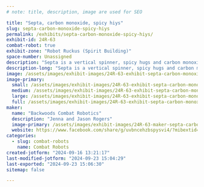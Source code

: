 ```yaml
---
# note: title, description, image are used for SEO

title: "Septa, carbon monoxide, spicy hiys"
slug: septa-carbon-monoxide-spicy-hiys
permalink: /exhibits/septa-carbon-monoxide-spicy-hiys/
exhibit-id: 24R-63
combat-robot: true
exhibit-zone: "Robot Ruckus (Spirit Building)"
space-number: Unassigned
description: "Septa is a vertical spinner, spicy hugs and carbon monoxide are horizontal spinners"
description-long: "Septa is a vertical spinner, spicy hugs and carbon monoxide are horizontal spinners"
image: /assets/images/exhibit-images/24R-63-exhibit-septa-carbon-monoxide-spicy-hiys-43-screenshot-20240916-121714-facebook-6149-large.jpg
image-primary: 
  small: /assets/images/exhibit-images/24R-63-exhibit-septa-carbon-monoxide-spicy-hiys-43-screenshot-20240916-121714-facebook-6149-small.jpg
  medium: /assets/images/exhibit-images/24R-63-exhibit-septa-carbon-monoxide-spicy-hiys-43-screenshot-20240916-121714-facebook-6149-medium.jpg
  large: /assets/images/exhibit-images/24R-63-exhibit-septa-carbon-monoxide-spicy-hiys-43-screenshot-20240916-121714-facebook-6149-large.jpg
  full: /assets/images/exhibit-images/24R-63-exhibit-septa-carbon-monoxide-spicy-hiys-43-screenshot-20240916-121714-facebook-6149-full.jpg
maker: 
  name: "Backwoods Combat Robotics"
  description: "Jenna and Jason Rogers"
  image-primary: /assets/images/exhibit-images/24R-63-maker-septa-carbon-monoxide-spicy-hiys-screenshot-20240916-121714-facebook-medium.jpg
  website: https://www.facebook.com/share/g/uvbncehzbspysvi4/?mibextid=adzO7l
categories: 
  - slug: combat-robots
    name: Combat Robots
created-jotform: "2024-09-16 13:21:17"
last-modified-jotform: "2024-09-23 15:04:29"
last-exported: "2024-09-23 15:06:30"
sitemap: false

---
```


